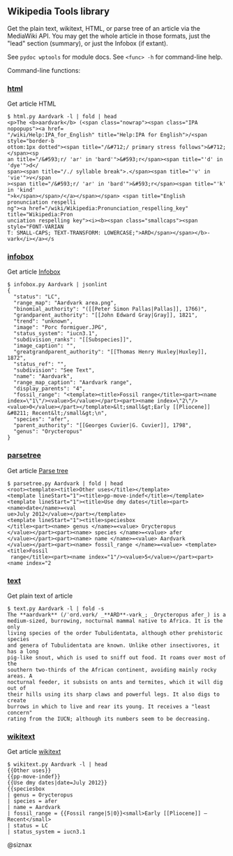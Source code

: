## Wikipedia Tools library

Get the plain text, wikitext, HTML, or parse tree of an article via
the MediaWiki API. You may get the whole article in those formats,
just the "lead" section (summary), or just the Infobox (if extant).

See ``pydoc wptools`` for module docs. See ``<func> -h`` for
command-line help.

Command-line functions:

### [html](https://github.com/siznax/wptools/blob/master/html.py)

Get article HTML

```shell
$ html.py Aardvark -l | fold | head
<p>The <b>aardvark</b> (<span class="nowrap"><span class="IPA nopopups"><a href=
"/wiki/Help:IPA_for_English" title="Help:IPA for English">/<span style="border-b
ottom:1px dotted"><span title="/&#712;/ primary stress follows">&#712;</span><sp
an title="/&#593;r/ 'ar' in 'bard'">&#593;r</span><span title="'d' in 'dye'">d</
span><span title="/./ syllable break">.</span><span title="'v' in 'vie'">v</span
><span title="/&#593;r/ 'ar' in 'bard'">&#593;r</span><span title="'k' in 'kind'
">k</span></span>/</a></span></span> <span title="English pronunciation respelli
ng"><a href="/wiki/Wikipedia:Pronunciation_respelling_key" title="Wikipedia:Pron
unciation respelling key"><i><b><span class="smallcaps"><span style="FONT-VARIAN
T: SMALL-CAPS; TEXT-TRANSFORM: LOWERCASE;">ARD</span></span></b>-vark</i></a></s
```


### [infobox](https://github.com/siznax/wptools/blob/master/infobox.py)

Get article [Infobox](https://en.wikipedia.org/wiki/Help:Infobox)

```shell
$ infobox.py Aardvark | jsonlint
{
  "status": "LC",
  "range_map": "Aardvark area.png",
  "binomial_authority": "([[Peter Simon Pallas|Pallas]], 1766)",
  "grandparent_authority": "[[John Edward Gray|Gray]], 1821",
  "trend": "unknown",
  "image": "Porc formiguer.JPG",
  "status_system": "iucn3.1",
  "subdivision_ranks": "[[Subspecies]]",
  "image_caption": "",
  "greatgrandparent_authority": "[[Thomas Henry Huxley|Huxley]], 1872",
  "status_ref": "",
  "subdivision": "See Text",
  "name": "Aardvark",
  "range_map_caption": "Aardvark range",
  "display_parents": "4",
  "fossil_range": "<template><title>Fossil range</title><part><name index=\"1\"/><value>5</value></part><part><name index=\"2\"/><value>0</value></part></template>&lt;small&gt;Early [[Pliocene]] &#8211; Recent&lt;/small&gt;\n",
  "species": "afer",
  "parent_authority": "[[Georges Cuvier|G. Cuvier]], 1798",
  "genus": "Orycteropus"
}
```


### [parsetree](https://github.com/siznax/wptools/blob/master/parsetree.py)

Get article [Parse tree](https://en.wikipedia.org/wiki/Parse_tree)

```shell
$ parsetree.py Aardvark | fold | head
<root><template><title>Other uses</title></template>
<template lineStart="1"><title>pp-move-indef</title></template>
<template lineStart="1"><title>Use dmy dates</title><part><name>date</name>=<val
ue>July 2012</value></part></template>
<template lineStart="1"><title>speciesbox
</title><part><name> genus </name>=<value> Orycteropus
</value></part><part><name> species </name>=<value> afer
</value></part><part><name> name </name>=<value> Aardvark
</value></part><part><name> fossil_range </name>=<value> <template><title>Fossil
 range</title><part><name index="1"/><value>5</value></part><part><name index="2
```


### [text](https://github.com/siznax/wptools/blob/master/text.py)

Get plain text of article

```shell
$ text.py Aardvark -l | fold -s
The **aardvark** (/ˈɑrd.vɑrk/ _**ARD**-vark_; _Orycteropus afer_) is a
medium-sized, burrowing, nocturnal mammal native to Africa. It is the only
living species of the order Tubulidentata, although other prehistoric species
and genera of Tubulidentata are known. Unlike other insectivores, it has a long
pig-like snout, which is used to sniff out food. It roams over most of the
southern two-thirds of the African continent, avoiding mainly rocky areas. A
nocturnal feeder, it subsists on ants and termites, which it will dig out of
their hills using its sharp claws and powerful legs. It also digs to create
burrows in which to live and rear its young. It receives a "least concern"
rating from the IUCN; although its numbers seem to be decreasing.
```


### [wikitext](https://github.com/siznax/wptools/blob/master/wikitext.py)

Get article [wikitext](https://meta.wikimedia.org/wiki/Wiki_syntax)

```shell
$ wikitext.py Aardvark -l | head
{{Other uses}}
{{pp-move-indef}}
{{Use dmy dates|date=July 2012}}
{{speciesbox
| genus = Orycteropus
| species = afer
| name = Aardvark
| fossil_range = {{Fossil range|5|0}}<small>Early [[Pliocene]] – Recent</small>
| status = LC
| status_system = iucn3.1
```


@siznax
